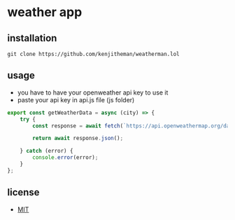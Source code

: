 # weather app

###

## installation

```shell
git clone https://github.com/kenjitheman/weatherman.lol
```

## usage
- you have to have your openweather api key to use it
- paste your api key in api.js file (js folder)

```js
export const getWeatherData = async (city) => {
    try {
        const response = await fetch(`https://api.openweathermap.org/data/2.5/weather?q=${city}&appid=633f3f4df62e35d09ia55b1148165&lang=en&units=metric`);      // example api key (have to be your openweather api key | API キーの例 (openweather である必要があります)

        return await response.json();

    } catch (error) {
        console.error(error);
    }
};
```

## license

- [MIT](https://choosealicense.com/licenses/mit/)
